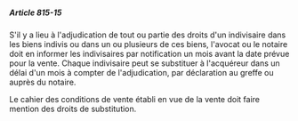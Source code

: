 ##### Article 815-15

S'il y a lieu à l'adjudication de tout ou partie des droits d'un indivisaire dans les biens indivis ou dans un ou plusieurs de ces biens, l'avocat ou le notaire doit en informer les indivisaires par notification un mois avant la date prévue pour la vente. Chaque indivisaire peut se substituer à l'acquéreur dans un délai d'un mois à compter de l'adjudication, par déclaration au greffe ou auprès du notaire.

Le cahier des conditions de vente établi en vue de la vente doit faire mention des droits de substitution.

